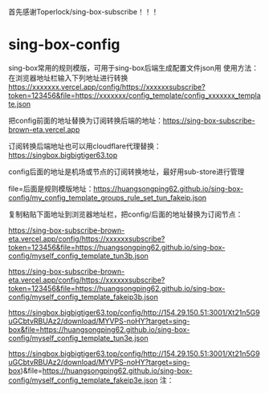 首先感谢Toperlock/sing-box-subscribe！！！
# sing-box-config
sing-box常用的规则模版，可用于sing-box后端生成配置文件json用
使用方法：
在浏览器地址栏输入下列地址进行转换
https://xxxxxxx.vercel.app/config/https://xxxxxxsubscribe?token=123456&file=https://xxxxxxx/config_template/config_xxxxxxx_template.json

把config前面的地址替换为订阅转换后端的地址：https://sing-box-subscribe-brown-eta.vercel.app

订阅转换后端地址也可以用cloudflare代理替换：https://singbox.bigbigtiger63.top

config后面的地址是机场或节点的订阅转换地址，最好用sub-store进行管理
 
file=后面是规则模版地址：https://huangsongping62.github.io/sing-box-config/my_config_template_groups_rule_set_tun_fakeip.json

复制粘贴下面地址到浏览器地址栏，把config/后面的地址替换为订阅节点：

https://sing-box-subscribe-brown-eta.vercel.app/config/https://xxxxxxsubscribe?token=123456&file=https://huangsongping62.github.io/sing-box-config/myself_config_template_tun3b.json

https://sing-box-subscribe-brown-eta.vercel.app/config/https://xxxxxxsubscribe?token=123456&file=https://huangsongping62.github.io/sing-box-config/myself_config_template_fakeip3b.json

https://singbox.bigbigtiger63.top/config/http://154.29.150.51:3001/Xt21n5G9uGCbtvRBUAz2/download/MYVPS-noHY?target=sing-box&file=https://huangsongping62.github.io/sing-box-config/myself_config_template_tun3e.json

https://singbox.bigbigtiger63.top/config/http://154.29.150.51:3001/Xt21n5G9uGCbtvRBUAz2/download/MYVPS-noHY?target=sing-box)&file=https://huangsongping62.github.io/sing-box-config/myself_config_template_fakeip3e.json
注：
